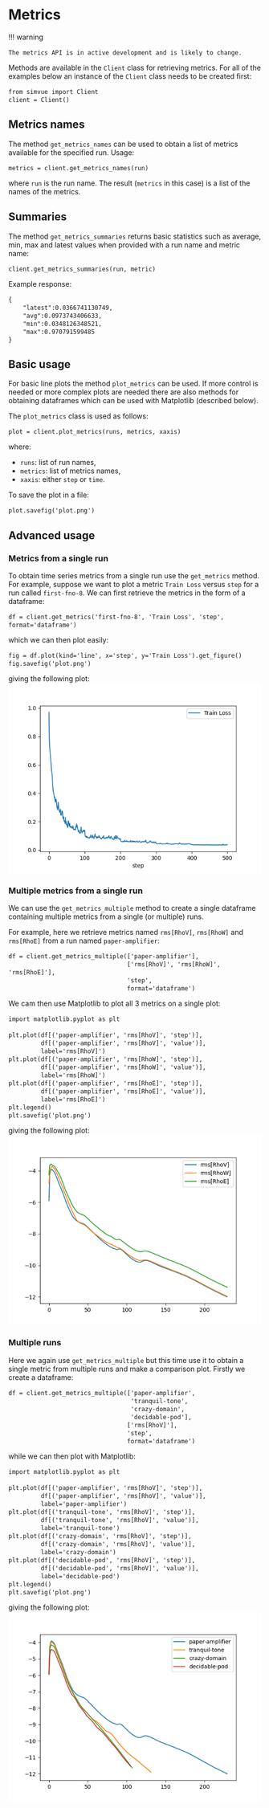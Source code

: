 # Metrics

!!! warning

    The metrics API is in active development and is likely to change.

Methods are available in the `Client` class for retrieving metrics. For all of the examples below an instance of the `Client`
class needs to be created first:
```
from simvue import Client
client = Client()
```

## Metrics names
The method `get_metrics_names` can be used to obtain a list of metrics available for the specified run. Usage:
```
metrics = client.get_metrics_names(run)
```
where `run` is the run name. The result (`metrics` in this case) is a list of the names of the metrics.

## Summaries
The method `get_metrics_summaries` returns basic statistics such as average, min, max and latest values when
provided with a run name and metric name:
```
client.get_metrics_summaries(run, metric)
```
Example response:
```
{
    "latest":0.0366741130749,
    "avg":0.0973743406633,
    "min":0.0348126348521,
    "max":0.970791599485
}
```

## Basic usage

For basic line plots the method `plot_metrics` can be used. If more control is needed or more complex plots are needed
there are also methods for obtaining dataframes which can be used with Matplotlib (described below).

The `plot_metrics` class is used as follows:
```
plot = client.plot_metrics(runs, metrics, xaxis)
```
where:

* `runs`: list of run names,
* `metrics`: list of metrics names,
* `xaxis`: either `step` or `time`.

To save the plot in a file:
```
plot.savefig('plot.png')
```

## Advanced usage

### Metrics from a single run

To obtain time series metrics from a single run use the `get_metrics` method. For example, suppose we want to plot
a metric `Train Loss` versus `step` for a run called `first-fno-8`. We can first retrieve the metrics in the form
of a dataframe:
```
df = client.get_metrics('first-fno-8', 'Train Loss', 'step', format='dataframe')
```
which we can then plot easily:
```
fig = df.plot(kind='line', x='step', y='Train Loss').get_figure()
fig.savefig('plot.png')
```
giving the following plot:
![A line plot of the 'training loss' metric for a single run. The loss is plotted on the y axis, varying from 0 to 1, and the step of the simulation is plotted along the x axis. The step can be thought of as the iteration of the simulation at which the measurement of the metric was taken.](images/metrics-single-run-plot.png)


### Multiple metrics from a single run

We can use the `get_metrics_multiple` method to create a single dataframe containing multiple metrics from a single
(or multiple) runs.

For example, here we retrieve metrics named `rms[RhoV]`, `rms[RhoW]` and `rms[RhoE]` from a run named `paper-amplifier`:
```
df = client.get_metrics_multiple(['paper-amplifier'],
                                 ['rms[RhoV]', 'rms[RhoW]', 'rms[RhoE]'],
                                 'step',
                                 format='dataframe')
```
We cam then use Matplotlib to plot all 3 metrics on a single plot:
```
import matplotlib.pyplot as plt

plt.plot(df[('paper-amplifier', 'rms[RhoV]', 'step')],
         df[('paper-amplifier', 'rms[RhoV]', 'value')],
         label='rms[RhoV]')
plt.plot(df[('paper-amplifier', 'rms[RhoW]', 'step')],
         df[('paper-amplifier', 'rms[RhoW]', 'value')],
         label='rms[RhoW]')
plt.plot(df[('paper-amplifier', 'rms[RhoE]', 'step')],
         df[('paper-amplifier', 'rms[RhoE]', 'value')],
         label='rms[RhoE]')
plt.legend()
plt.savefig('plot.png')
```
giving the following plot:
![A single line plot showing multiple different metrics for a single run. The metrics rms[RhoV], rms[RhoW] and rms[RhoE] are plotted as blue, orange and green lines respectively, versus the step parameter on the x axis. The step can be thought of as the iteration of the simulation at which the measurement of the metrics were taken.](images/metrics-multiple-plot.png)

### Multiple runs

Here we again use `get_metrics_multiple` but this time use it to obtain a single metric from multiple runs and make a comparison plot. Firstly
we create a dataframe:
```
df = client.get_metrics_multiple(['paper-amplifier',
                                  'tranquil-tone',
                                  'crazy-domain',
                                  'decidable-pod'],
                                 ['rms[RhoV]'],
                                 'step',
                                 format='dataframe')
```
while we can then plot with Matplotlib:
```
import matplotlib.pyplot as plt

plt.plot(df[('paper-amplifier', 'rms[RhoV]', 'step')],
         df[('paper-amplifier', 'rms[RhoV]', 'value')],
         label='paper-amplifier')
plt.plot(df[('tranquil-tone', 'rms[RhoV]', 'step')],
         df[('tranquil-tone', 'rms[RhoV]', 'value')],
         label='tranquil-tone')
plt.plot(df[('crazy-domain', 'rms[RhoV]', 'step')],
         df[('crazy-domain', 'rms[RhoV]', 'value')],
         label='crazy-domain')
plt.plot(df[('decidable-pod', 'rms[RhoV]', 'step')],
         df[('decidable-pod', 'rms[RhoV]', 'value')],
         label='decidable-pod')
plt.legend()
plt.savefig('plot.png')
```
giving the following plot:
![A line plot used to compare the values of a single metric across multiple different runs. The metric rms[RhoV] is plotted along the y axis, versus the step on the x axis. Four lines are present corresponding to the metric's value across four different runs, and are coloured blue, orange, green and red.](images/metrics-multiple-runs-plot.png)

